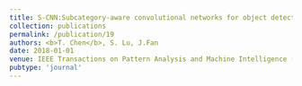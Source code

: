 ```yaml
---
title: S-CNN:Subcategory-aware convolutional networks for object detection
collection: publications
permalink: /publication/19
authors: <b>T. Chen</b>, S. Lu, J.Fan
date: 2018-01-01
venue: IEEE Transactions on Pattern Analysis and Machine Intelligence (T-PAMI)
pubtype: 'journal'
---
```


<!-- paperurl: 'http://academicpages.github.io/files/paper1.pdf'
citation: 'Your Name, You. (2009). &quot;Paper Title Number 1.&quot; <i>Journal 1</i>. 1(1).' -->
<!-- [Download paper here](http://academicpages.github.io/files/paper1.pdf) -->
